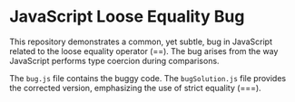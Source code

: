 # JavaScript Loose Equality Bug
This repository demonstrates a common, yet subtle, bug in JavaScript related to the loose equality operator (==).  The bug arises from the way JavaScript performs type coercion during comparisons.

The `bug.js` file contains the buggy code. The `bugSolution.js` file provides the corrected version, emphasizing the use of strict equality (===).